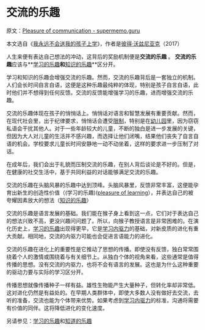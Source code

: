 # 交流的乐趣

原文：[Pleasure of communication - supermemo.guru](https://supermemo.guru/wiki/Pleasure_of_communication)

本文选自《[我永远不会送我的孩子上学](https://supermemo.guru/wiki/Problem_of_Schooling)》，作者是[彼得·沃兹尼亚克](https://supermemo.guru/wiki/Piotr_Wozniak)（2017）

人生来便有表达自己想法的冲动，这背后的奖励机制便是**交流的乐趣** 。 **交流的乐趣**应该与**[学习的乐趣](https://supermemo.guru/wiki/Pleasure_of_learning)**和**[知识的乐趣](https://supermemo.guru/wiki/Pleasure_of_knowing)**区分开。

学习和知识的乐趣会增强交流的乐趣。然而，交流的乐趣背后是一套独立的机制。人们会长时间自言自语，这便是这种乐趣最纯粹的体现，特别是孩子自言自语，此时他们并不想得到任何反馈。交流的反馈能增强学习的乐趣，进而增强交流的乐趣。

交流的乐趣体现在孩子的悄悄话上。悄悄话对语言和智慧发展有重要贡献。然而，在现代社会里，出于纪律要求，悄悄话会遭受[限制](https://supermemo.guru/wiki/50_bad_habits#Suppressed_communication)，特别是在[幼儿园](https://supermemo.guru/wiki/Daycare)里，因为窃窃私语会干扰其他人。对于一些年龄较大的儿童，不断的独白是进一步发展的关键，但因为大人对儿童的生活并不感兴趣，而选择让他们闭嘴，结果他们丧失了自言自语的机会。学校要求儿童长时间安静地一动不动坐着，这样的要求进一步压制了对话。

在成年后，我们会出于礼貌而压制交流的乐趣，在别人背后谈论是不好的。但是，在健康的社交生活中，基于共同利益的对话能够满足交流的乐趣。

交流的乐趣在头脑风暴的乐趣中达到顶峰。头脑风暴里，反馈非常丰富，这便能孕育出新生的创造性价值（(学习的乐趣)([pleasure of learning](https://supermemo.guru/wiki/Pleasure_of_learning)），并表达自己的被夸耀因素放大的想法（[知识的乐趣](https://supermemo.guru/wiki/Pleasure_of_knowing)）

交流的乐趣是语言发展的基础。我们能在猴子身上看到这一点，它们对于表达自己的想法兴致不高，更没兴趣问问题了。所以，向猴子教授语言是非常困难的。在演化历史上，[学习的乐趣](https://supermemo.guru/wiki/Pleasure_of_learning)出现得更早，它是[学习内驱力](https://supermemo.guru/wiki/Learn_drive)的基础，对新皮质的进化有重大贡献。相同地，交流的内驱力可能也会促进言语能力的进化。

交流的乐趣在进化上的重要性是它推动了思想的传播。即使没有反馈，独白常常围绕着个人的激情或围绕着与有关细节上。从独白个体的视角来看，这些通常是值得传播的思想。没有交流的内驱力，也将不会有语言的发展。这也是为什么这种重要的驱动力要与实际的学习区分开。

传播思想就像传播种子一样有益。雄性生物能产生大量种子，但转化率却非常低。这对进化仍然是有益处的。在早期人类群体中，即使大多数人没有做好去交流，去听的准备，交流也能为个体带来优势。如果考虑到[学习内驱力](https://supermemo.guru/wiki/Learn_drive)的标准，沟通将需要有价值的同伴。这将降低进化的变化速度。

另请参见：[学习的乐趣](https://supermemo.guru/wiki/Pleasure_of_learning)和[知道的乐趣](https://supermemo.guru/wiki/Pleasure_of_knowing)